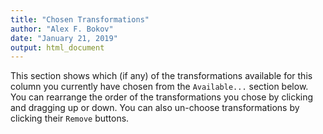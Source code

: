 ```yaml
---
title: "Chosen Transformations"
author: "Alex F. Bokov"
date: "January 21, 2019"
output: html_document
---
```


This section shows which (if any) of the transformations available for this 
column you currently have chosen from the `Available...` section below. You can 
rearrange the order of the transformations you chose by clicking and dragging up 
or down. You can also un-choose transformations by clicking their `Remove` 
buttons.
